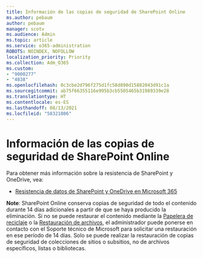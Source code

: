 ```yaml
---
title: Información de las copias de seguridad de SharePoint Online
ms.author: pebaum
author: pebaum
manager: scotv
ms.audience: Admin
ms.topic: article
ms.service: o365-administration
ROBOTS: NOINDEX, NOFOLLOW
localization_priority: Priority
ms.collection: Adm_O365
ms.custom:
- "9000277"
- "4838"
ms.openlocfilehash: 0c3cbe2d796f275d1fc58d890d15882043d91c1a
ms.sourcegitcommit: ab75f66355116e995b3cb5505465b31989339e28
ms.translationtype: HT
ms.contentlocale: es-ES
ms.lasthandoff: 08/13/2021
ms.locfileid: "58321806"
---
```

# <a name="sharepoint-online-backup-information"></a>Información de las copias de seguridad de SharePoint Online

Para obtener más información sobre la resistencia de SharePoint y OneDrive, vea:

- [Resistencia de datos de SharePoint y OneDrive en Microsoft 365](https://docs.microsoft.com/compliance/assurance/assurance-sharepoint-onedrive-data-resiliency)

**Note**: SharePoint Online conserva copias de seguridad de todo el contenido durante 14 días adicionales a partir de que se haya producido la eliminación. Si no se puede restaurar el contenido mediante la [Papelera de reciclaje](https://support.microsoft.com/office/restore-deleted-items-from-the-site-collection-recycle-bin-5fa924ee-16d7-487b-9a0a-021b9062d14b) o la [Restauración de archivos](https://support.microsoft.com/office/restore-your-onedrive-fa231298-759d-41cf-bcd0-25ac53eb8a15), el administrador puede ponerse en contacto con el Soporte técnico de Microsoft para solicitar una restauración en ese período de 14 días. Solo se puede realizar la restauración de copias de seguridad de colecciones de sitios o subsitios, no de archivos específicos, listas o bibliotecas.
